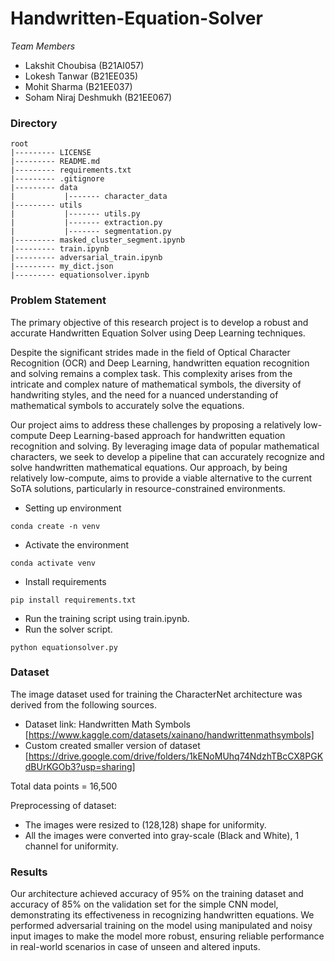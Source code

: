 # Handwritten-Equation-Solver


*Team Members*  
- Lakshit Choubisa (B21AI057)
- Lokesh Tanwar (B21EE035)
- Mohit Sharma (B21EE037)
- Soham Niraj Deshmukh (B21EE067)

### Directory 
~~~
root
|--------- LICENSE
|--------- README.md
|--------- requirements.txt
|--------- .gitignore
|--------- data
|           |------- character_data
|--------- utils
|           |------- utils.py
|           |------- extraction.py
|           |------- segmentation.py
|--------- masked_cluster_segment.ipynb
|--------- train.ipynb
|--------- adversarial_train.ipynb
|--------- my_dict.json
|--------- equationsolver.ipynb
~~~

### Problem Statement

The primary objective of this research project is to develop a robust and accurate Handwritten Equation Solver using Deep Learning techniques.

Despite the significant strides made in the field of Optical Character Recognition (OCR) and Deep Learning, handwritten equation recognition and solving remains a complex task. This complexity arises from the intricate and complex nature of mathematical symbols, the diversity of handwriting styles, and the need for a nuanced understanding of mathematical symbols to accurately solve the equations.

Our project aims to address these challenges by proposing a relatively low-compute Deep Learning-based approach for handwritten equation recognition and solving. By leveraging image data of popular mathematical characters, we seek to develop a pipeline that can accurately recognize and solve handwritten mathematical equations. Our approach, by being relatively low-compute, aims to provide a viable alternative to the current SoTA solutions, particularly in resource-constrained environments.

* Setting up environment
~~~
conda create -n venv
~~~
* Activate the environment
~~~
conda activate venv
~~~
* Install requirements
~~~
pip install requirements.txt
~~~
* Run the training script using train.ipynb.
* Run the solver script.
~~~
python equationsolver.py
~~~

### Dataset

The image dataset used for training the CharacterNet architecture was derived from the following sources.

- Dataset link: Handwritten Math Symbols [https://www.kaggle.com/datasets/xainano/handwrittenmathsymbols]
- Custom created smaller version of dataset [https://drive.google.com/drive/folders/1kENoMUhq74NdzhTBcCX8PGKdBUrKGOb3?usp=sharing]

Total data points = 16,500

Preprocessing of dataset:

- The images were resized to (128,128) shape for uniformity.
- All the images were converted into gray-scale (Black and White), 1 channel for uniformity.


### Results

Our architecture achieved accuracy of 95% on the training dataset and accuracy of 85% on the validation set for the simple CNN model, demonstrating its effectiveness in recognizing handwritten equations.
We performed adversarial training on the model using manipulated and noisy input images to make the model more robust, ensuring reliable performance in real-world scenarios in case of unseen and altered inputs.
